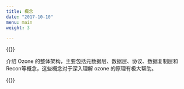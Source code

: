 ```yaml
---
title: 概念
date: "2017-10-10"
menu: main
weight: 3

---
```


<!---
  Licensed to the Apache Software Foundation (ASF) under one or more
  contributor license agreements.  See the NOTICE file distributed with
  this work for additional information regarding copyright ownership.
  The ASF licenses this file to You under the Apache License, Version 2.0
  (the "License"); you may not use this file except in compliance with
  the License.  You may obtain a copy of the License at

      http://www.apache.org/licenses/LICENSE-2.0

  Unless required by applicable law or agreed to in writing, software
  distributed under the License is distributed on an "AS IS" BASIS,
  WITHOUT WARRANTIES OR CONDITIONS OF ANY KIND, either express or implied.
  See the License for the specific language governing permissions and
  limitations under the License.
-->

{{<jumbotron title="Ozone 架构">}}

介绍 Ozone 的整体架构，主要包括元数据层、数据层、协议、数据复制层和 Recon等概念，这些概念对于深入理解 ozone 的原理有极大帮助。

{{</jumbotron>}}
